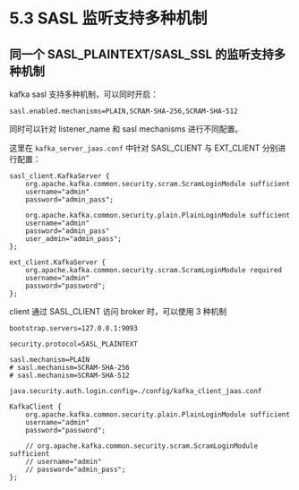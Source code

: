 # 5.3 SASL 监听支持多种机制

## 同一个 SASL_PLAINTEXT/SASL_SSL 的监听支持多种机制

kafka sasl 支持多种机制，可以同时开启：

``` jproperties
sasl.enabled.mechanisms=PLAIN,SCRAM-SHA-256,SCRAM-SHA-512
```

同时可以针对 listener_name 和 sasl mechanisms 进行不同配置。

这里在 `kafka_server_jaas.conf` 中针对 SASL_CLIENT 与 EXT_CLIENT 分别进行配置：

```
sasl_client.KafkaServer {
    org.apache.kafka.common.security.scram.ScramLoginModule sufficient
    username="admin"
    password="admin_pass";

    org.apache.kafka.common.security.plain.PlainLoginModule sufficient
    username="admin"
    password="admin_pass"
    user_admin="admin_pass";
};

ext_client.KafkaServer {
    org.apache.kafka.common.security.scram.ScramLoginModule required
    username="admin"
    password="password";
};
```

client 通过 SASL_CLIENT 访问 broker 时，可以使用 3 种机制

``` jproperties
bootstrap.servers=127.0.0.1:9093

security.protocol=SASL_PLAINTEXT

sasl.mechanism=PLAIN
# sasl.mechanism=SCRAM-SHA-256
# sasl.mechanism=SCRAM-SHA-512

java.security.auth.login.config=./config/kafka_client_jaas.conf
```

```
KafkaClient {
    org.apache.kafka.common.security.plain.PlainLoginModule sufficient
    username="admin"
    password="password";

    // org.apache.kafka.common.security.scram.ScramLoginModule sufficient
    // username="admin"
    // password="admin_pass";
};
```

